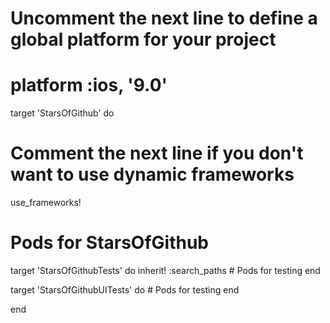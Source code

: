 # Uncomment the next line to define a global platform for your project
# platform :ios, '9.0'

target 'StarsOfGithub' do
  # Comment the next line if you don't want to use dynamic frameworks
  use_frameworks!

  # Pods for StarsOfGithub

  target 'StarsOfGithubTests' do
    inherit! :search_paths
    # Pods for testing
  end

  target 'StarsOfGithubUITests' do
    # Pods for testing
  end

end
